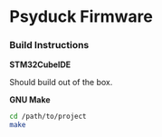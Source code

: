 # Psyduck Firmware

### Build Instructions

**STM32CubeIDE**

Should build out of the box.

**GNU Make**

```bash
cd /path/to/project
make
```

